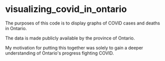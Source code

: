 # visualizing_covid_in_ontario
The purposes of this code is to display graphs of COVID cases and deaths in Ontario. 

The data is made publicly available by the province of Ontario. 

My motivation for putting this together was solely to gain a deeper understanding of Ontario's progress fighting COVID. 

